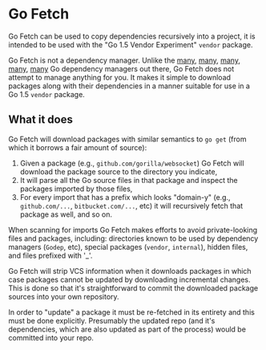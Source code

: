# Go Fetch

Go Fetch can be used to copy dependencies recursively into a project, it is intended to be used with the "Go 1.5 Vendor Experiment" `vendor` package.

Go Fetch is not a dependency manager. Unlike the [many](https://github.com/tools/godep), [many](https://github.com/niemeyer/gopkg), [many](https://github.com/gpmgo/gopm), [many](https://github.com/mattn/gom), [many](https://github.com/nitrous-io/goop) Go dependency managers out there, Go Fetch does not attempt to manage anything for you. It makes it simple to download packages along with their dependencies in a manner suitable for use in a Go 1.5 `vendor` package.

## What it does

Go Fetch will download packages with similar semantics to `go get` (from which it borrows a fair amount of source):

1. Given a package (e.g., `github.com/gorilla/websocket`) Go Fetch will download the package source to the directory you indicate,
2. It will parse all the Go source files in that package and inspect the packages imported by those files,
3. For every import that has a prefix which looks "domain-y" (e.g., `github.com/...`, `bitbucket.com/...`, etc) it will recursively fetch that package as well, and so on.

When scanning for imports Go Fetch makes efforts to avoid private-looking files and packages, including: directories known to be used by dependency managers (`Godep`, etc), special packages (`vendor`, `internal`), hidden files, and files prefixed with '_'.

Go Fetch will strip VCS information when it downloads packages in which case packages cannot be updated by downloading incremental changes. This is done so that it's straightforward to commit the downloaded package sources into your own repository.

In order to "update" a package it must be re-fetched in its entirety and this must be done explicitly. Presumably the updated repo (and it's dependencies, which are also updated as part of the process) would be committed into your repo.
